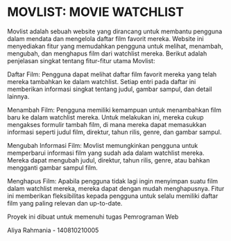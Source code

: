 # MOVLIST: MOVIE WATCHLIST

Movlist adalah sebuah website yang dirancang untuk membantu pengguna dalam mendata dan mengelola daftar film favorit mereka. Website ini menyediakan fitur yang memudahkan pengguna untuk melihat, menambah, mengubah, dan menghapus film dari watchlist mereka. Berikut adalah penjelasan singkat tentang fitur-fitur utama Movlist:

Daftar Film: Pengguna dapat melihat daftar film favorit mereka yang telah mereka tambahkan ke dalam watchlist. Setiap entri pada daftar ini memberikan informasi singkat tentang judul, gambar sampul, dan detail lainnya.

Menambah Film: Pengguna memiliki kemampuan untuk menambahkan film baru ke dalam watchlist mereka. Untuk melakukan ini, mereka cukup mengakses formulir tambah film, di mana mereka dapat memasukkan informasi seperti judul film, direktur, tahun rilis, genre, dan gambar sampul.

Mengubah Informasi Film: Movlist memungkinkan pengguna untuk memperbarui informasi film yang sudah ada dalam watchlist mereka. Mereka dapat mengubah judul, direktur, tahun rilis, genre, atau bahkan mengganti gambar sampul film.

Menghapus Film: Apabila pengguna tidak lagi ingin menyimpan suatu film dalam watchlist mereka, mereka dapat dengan mudah menghapusnya. Fitur ini memberikan fleksibilitas kepada pengguna untuk selalu memiliki daftar film yang paling relevan dan up-to-date.

Proyek ini dibuat untuk memenuhi tugas Pemrograman Web

Aliya Rahmania - 140810210005
